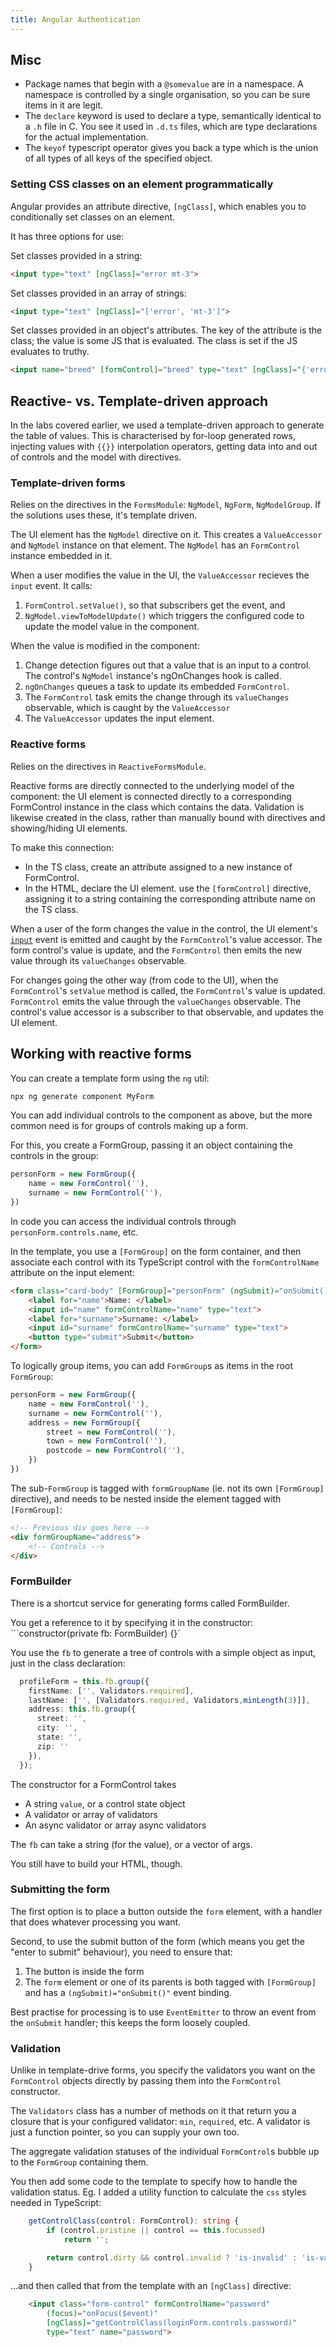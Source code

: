 ```yaml
---
title: Angular Authentication
---
```


## Misc

* Package names that begin with a `@somevalue` are in a namespace. A namespace is controlled by a single organisation, so you can be sure items in it are legit.
* The `declare` keyword is used to declare a type, semantically identical to a `.h` file in C. You see it used in `.d.ts` files, which are type declarations for the actual implementation.
* The `keyof` typescript operator gives you back a type which is the union of all types of all keys of the specified object.

### Setting CSS classes on an element programmatically

Angular provides an attribute directive, `[ngClass]`, which enables you to conditionally set classes on an element.

It has three options for use:

Set classes provided in a string:
```html
<input type="text" [ngClass]="error mt-3">
```

Set classes provided in an array of strings:
```html
<input type="text" [ngClass]="['error', 'mt-3']">
```

Set classes provided in an object's attributes. The key of the attribute is the class; the value is some JS that is evaluated. The class is set if the JS evaluates to truthy.

```html
<input name="breed" [formControl]="breed" type="text" [ngClass]="{'error': breed.value=='poodle', 'mt-3': breed.value='alsatian'">
```


## Reactive- vs. Template-driven approach

In the labs covered earlier, we used a template-driven approach to generate the table of values.  This is characterised by for-loop generated rows, injecting values with `{{}}` interpolation operators, getting data into and out of controls and the model with directives.

### Template-driven forms
Relies on the directives in the `FormsModule`: `NgModel`, `NgForm`, `NgModelGroup`. If the solutions uses these, it's template driven.

The UI element has the `NgModel` directive on it. This creates a `ValueAccessor` and `NgModel` instance on that element. The `NgModel` has an `FormControl` instance embedded in it. 

When a user modifies the value in the UI, the `ValueAccessor` recieves the `input` event. It calls:
1. `FormControl.setValue()`, so that subscribers get the event, and 
1. `NgModel.viewToModelUpdate()` which triggers the configured code to update the model value in the component.

When the value is modified in the component:
1. Change detection figures out that a value that is an input to a control. The control's `NgModel` instance's ngOnChanges hook is called.
1. `ngOnChanges` queues a task to update its embedded `FormControl`.
1. The `FormControl` task emits the change through its `valueChanges` observable, which is caught by the `ValueAccessor`
1. The `ValueAccessor` updates the input element.

### Reactive forms
Relies on the directives in `ReactiveFormsModule`.

Reactive forms are directly connected to the underlying model of the component: the UI element is connected directly to a corresponding FormControl instance in the class which contains the data. Validation is likewise created in the class, rather than manually bound with directives and showing/hiding UI elements.

To make this connection:
* In the TS class, create an attribute assigned to a new instance of FormControl.
* In the HTML, declare the UI element. use the `[formControl]` directive, assigning it to a string containing the corresponding attribute name on the TS class.

When a user of the form changes the value in the control, the UI element's [`input`](https://developer.mozilla.org/en-US/docs/Web/API/HTMLElement#input_events) event is emitted and caught by the `FormControl`'s value accessor. The form control's value is update, and the `FormControl` then emits the new value through its `valueChanges` observable.

For changes going the other way (from code to the UI), when the `FormControl`'s `setValue` method is called, the `FormControl`'s value is updated. `FormControl` emits the value through the `valueChanges` observable. The control's value accessor is a subscriber to that observable, and updates the UI element.

## Working with reactive forms

You can create a template form using the `ng` util:
```bash
npx ng generate component MyForm
```

You can add individual controls to the component as above, but the more common need is for groups of controls making up a form.

For this, you create a FormGroup, passing it an object containing the controls in the group:

```ts
personForm = new FormGroup({
    name = new FormControl(''),
    surname = new FormControl(''),
})
```
In code you can access the individual controls through `personForm.controls.name`, etc. 

In the template, you use a `[FormGroup]` on the form container, and then associate each control with its TypeScript control with the `formControlName` attribute on the input element:
```html
<form class="card-body" [FormGroup]="personForm" (ngSubmit)="onSubmit()">
    <label for="name">Name: </label>
    <input id="name" formControlName="name" type="text">
    <label for="surname">Surname: </label>
    <input id="surname" formControlName="surname" type="text">
    <button type="submit">Submit</button>
</form>
```

To logically group items, you can add `FormGroup`s as items in the root `FormGroup`:
```ts
personForm = new FormGroup({
    name = new FormControl(''),
    surname = new FormControl(''),
    address = new FormGroup({
        street = new FormControl(''),
        town = new FormControl(''),
        postcode = new FormControl(''),
    })
})
```

The sub-`FormGroup` is tagged with `formGroupName` (ie. not its own `[FormGroup]` directive), and needs to be nested inside the element tagged with `[FormGroup]`:
```html
<!-- Previous div goes here -->
<div formGroupName="address">
    <!-- Controls -->
</div>
```

### FormBuilder

There is a shortcut service for generating forms called FormBuilder.

You get a reference to it by specifying it in the constructor: ```constructor(private fb: FormBuilder) {}`

You use the `fb` to generate a tree of controls with a simple object as input, just in the class declaration:
```ts
  profileForm = this.fb.group({
    firstName: ['', Validators.required],
    lastName: ['', [Validators.required, Validators,minLength(3)]],
    address: this.fb.group({
      street: '',
      city: '',
      state: '',
      zip: ''
    }),
  });
```
The constructor for a FormControl takes
* A string `value`, or a control state object
* A validator or array of validators
* An async validator or array async validators

The `fb` can take a string (for the value), or a vector of args.


You still have to build your HTML, though.

### Submitting the form

The first option is to place a button outside the `form` element, with a handler that does whatever processing you want.

Second, to use the submit button of the form (which means you get the "enter to submit" behaviour), you need to ensure that:
1. The button is inside the form
2. The `form` element or one of its parents is both tagged with `[FormGroup]` and has a `(ngSubmit)="onSubmit()"` event binding.

Best practise for processing is to use `EventEmitter` to throw an event from the `onSubmit` handler; this keeps the form loosely coupled.

### Validation

Unlike in template-drive forms, you specify the validators you want on the `FormControl` objects directly by passing them into the `FormControl` constructor.  

The `Validators` class has a number of methods on it that return you a closure that is your configured validator: `min`, `required`, etc. A validator is just a function pointer, so you can supply your own too.

The aggregate validation statuses of the individual `FormControl`s bubble up to the `FormGroup` containing them.

You then add some code to the template to specify how to handle the validation status. Eg. I added a utility function to calculate the `css` styles needed in TypeScript:
```ts
    getControlClass(control: FormControl): string {
        if (control.pristine || control == this.focussed)
            return '';

        return control.dirty && control.invalid ? 'is-invalid' : 'is-valid';
    }
```

...and then called that from the template with an `[ngClass]` directive:
```html
    <input class="form-control" formControlName="password" 
        (focus)="onFocus($event)"
        [ngClass]="getControlClass(loginForm.controls.password)"
        type="text" name="password">
```